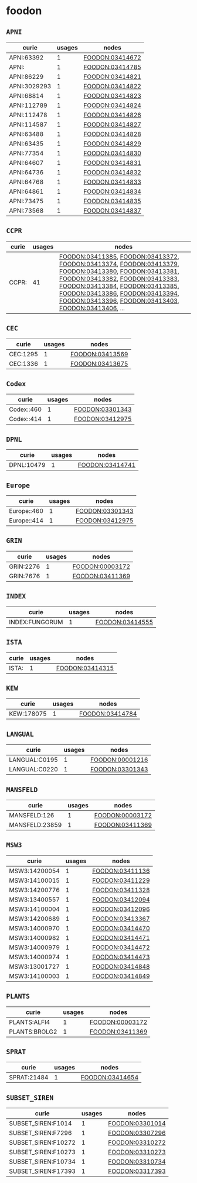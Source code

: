 # foodon

## `APNI`

| curie        |   usages | nodes                                                     |
|--------------|----------|-----------------------------------------------------------|
| APNI:63392   |        1 | [FOODON:03414672](https://bioregistry.io/FOODON:03414672) |
| APNI:        |        1 | [FOODON:03414785](https://bioregistry.io/FOODON:03414785) |
| APNI:86229   |        1 | [FOODON:03414821](https://bioregistry.io/FOODON:03414821) |
| APNI:3029293 |        1 | [FOODON:03414822](https://bioregistry.io/FOODON:03414822) |
| APNI:68814   |        1 | [FOODON:03414823](https://bioregistry.io/FOODON:03414823) |
| APNI:112789  |        1 | [FOODON:03414824](https://bioregistry.io/FOODON:03414824) |
| APNI:112478  |        1 | [FOODON:03414826](https://bioregistry.io/FOODON:03414826) |
| APNI:114587  |        1 | [FOODON:03414827](https://bioregistry.io/FOODON:03414827) |
| APNI:63488   |        1 | [FOODON:03414828](https://bioregistry.io/FOODON:03414828) |
| APNI:63435   |        1 | [FOODON:03414829](https://bioregistry.io/FOODON:03414829) |
| APNI:77354   |        1 | [FOODON:03414830](https://bioregistry.io/FOODON:03414830) |
| APNI:64607   |        1 | [FOODON:03414831](https://bioregistry.io/FOODON:03414831) |
| APNI:64736   |        1 | [FOODON:03414832](https://bioregistry.io/FOODON:03414832) |
| APNI:64768   |        1 | [FOODON:03414833](https://bioregistry.io/FOODON:03414833) |
| APNI:64861   |        1 | [FOODON:03414834](https://bioregistry.io/FOODON:03414834) |
| APNI:73475   |        1 | [FOODON:03414835](https://bioregistry.io/FOODON:03414835) |
| APNI:73568   |        1 | [FOODON:03414837](https://bioregistry.io/FOODON:03414837) |

## `CCPR`

| curie   |   usages | nodes                                                                                                                                                                                                                                                                                                                                                                                                                                                                                                                                                                                                                                                                                                                                                                                                                                                                                                                    |
|---------|----------|--------------------------------------------------------------------------------------------------------------------------------------------------------------------------------------------------------------------------------------------------------------------------------------------------------------------------------------------------------------------------------------------------------------------------------------------------------------------------------------------------------------------------------------------------------------------------------------------------------------------------------------------------------------------------------------------------------------------------------------------------------------------------------------------------------------------------------------------------------------------------------------------------------------------------|
| CCPR:   |       41 | [FOODON:03411385](https://bioregistry.io/FOODON:03411385), [FOODON:03413372](https://bioregistry.io/FOODON:03413372), [FOODON:03413374](https://bioregistry.io/FOODON:03413374), [FOODON:03413379](https://bioregistry.io/FOODON:03413379), [FOODON:03413380](https://bioregistry.io/FOODON:03413380), [FOODON:03413381](https://bioregistry.io/FOODON:03413381), [FOODON:03413382](https://bioregistry.io/FOODON:03413382), [FOODON:03413383](https://bioregistry.io/FOODON:03413383), [FOODON:03413384](https://bioregistry.io/FOODON:03413384), [FOODON:03413385](https://bioregistry.io/FOODON:03413385), [FOODON:03413386](https://bioregistry.io/FOODON:03413386), [FOODON:03413394](https://bioregistry.io/FOODON:03413394), [FOODON:03413396](https://bioregistry.io/FOODON:03413396), [FOODON:03413403](https://bioregistry.io/FOODON:03413403), [FOODON:03413406](https://bioregistry.io/FOODON:03413406), ... |

## `CEC`

| curie    |   usages | nodes                                                     |
|----------|----------|-----------------------------------------------------------|
| CEC:1295 |        1 | [FOODON:03413569](https://bioregistry.io/FOODON:03413569) |
| CEC:1336 |        1 | [FOODON:03413675](https://bioregistry.io/FOODON:03413675) |

## `Codex`

| curie      |   usages | nodes                                                     |
|------------|----------|-----------------------------------------------------------|
| Codex::460 |        1 | [FOODON:03301343](https://bioregistry.io/FOODON:03301343) |
| Codex::414 |        1 | [FOODON:03412975](https://bioregistry.io/FOODON:03412975) |

## `DPNL`

| curie      |   usages | nodes                                                     |
|------------|----------|-----------------------------------------------------------|
| DPNL:10479 |        1 | [FOODON:03414741](https://bioregistry.io/FOODON:03414741) |

## `Europe`

| curie       |   usages | nodes                                                     |
|-------------|----------|-----------------------------------------------------------|
| Europe::460 |        1 | [FOODON:03301343](https://bioregistry.io/FOODON:03301343) |
| Europe::414 |        1 | [FOODON:03412975](https://bioregistry.io/FOODON:03412975) |

## `GRIN`

| curie     |   usages | nodes                                                     |
|-----------|----------|-----------------------------------------------------------|
| GRIN:2276 |        1 | [FOODON:00003172](https://bioregistry.io/FOODON:00003172) |
| GRIN:7676 |        1 | [FOODON:03411369](https://bioregistry.io/FOODON:03411369) |

## `INDEX`

| curie          |   usages | nodes                                                     |
|----------------|----------|-----------------------------------------------------------|
| INDEX:FUNGORUM |        1 | [FOODON:03414555](https://bioregistry.io/FOODON:03414555) |

## `ISTA`

| curie   |   usages | nodes                                                     |
|---------|----------|-----------------------------------------------------------|
| ISTA:   |        1 | [FOODON:03414315](https://bioregistry.io/FOODON:03414315) |

## `KEW`

| curie      |   usages | nodes                                                     |
|------------|----------|-----------------------------------------------------------|
| KEW:178075 |        1 | [FOODON:03414784](https://bioregistry.io/FOODON:03414784) |

## `LANGUAL`

| curie         |   usages | nodes                                                     |
|---------------|----------|-----------------------------------------------------------|
| LANGUAL:C0195 |        1 | [FOODON:00001216](https://bioregistry.io/FOODON:00001216) |
| LANGUAL:C0220 |        1 | [FOODON:03301343](https://bioregistry.io/FOODON:03301343) |

## `MANSFELD`

| curie          |   usages | nodes                                                     |
|----------------|----------|-----------------------------------------------------------|
| MANSFELD:126   |        1 | [FOODON:00003172](https://bioregistry.io/FOODON:00003172) |
| MANSFELD:23859 |        1 | [FOODON:03411369](https://bioregistry.io/FOODON:03411369) |

## `MSW3`

| curie         |   usages | nodes                                                     |
|---------------|----------|-----------------------------------------------------------|
| MSW3:14200054 |        1 | [FOODON:03411136](https://bioregistry.io/FOODON:03411136) |
| MSW3:14100015 |        1 | [FOODON:03411229](https://bioregistry.io/FOODON:03411229) |
| MSW3:14200776 |        1 | [FOODON:03411328](https://bioregistry.io/FOODON:03411328) |
| MSW3:13400557 |        1 | [FOODON:03412094](https://bioregistry.io/FOODON:03412094) |
| MSW3:14100004 |        1 | [FOODON:03412096](https://bioregistry.io/FOODON:03412096) |
| MSW3:14200689 |        1 | [FOODON:03413367](https://bioregistry.io/FOODON:03413367) |
| MSW3:14000970 |        1 | [FOODON:03414470](https://bioregistry.io/FOODON:03414470) |
| MSW3:14000982 |        1 | [FOODON:03414471](https://bioregistry.io/FOODON:03414471) |
| MSW3:14000979 |        1 | [FOODON:03414472](https://bioregistry.io/FOODON:03414472) |
| MSW3:14000974 |        1 | [FOODON:03414473](https://bioregistry.io/FOODON:03414473) |
| MSW3:13001727 |        1 | [FOODON:03414848](https://bioregistry.io/FOODON:03414848) |
| MSW3:14100003 |        1 | [FOODON:03414849](https://bioregistry.io/FOODON:03414849) |

## `PLANTS`

| curie         |   usages | nodes                                                     |
|---------------|----------|-----------------------------------------------------------|
| PLANTS:ALFI4  |        1 | [FOODON:00003172](https://bioregistry.io/FOODON:00003172) |
| PLANTS:BROLG2 |        1 | [FOODON:03411369](https://bioregistry.io/FOODON:03411369) |

## `SPRAT`

| curie       |   usages | nodes                                                     |
|-------------|----------|-----------------------------------------------------------|
| SPRAT:21484 |        1 | [FOODON:03414654](https://bioregistry.io/FOODON:03414654) |

## `SUBSET_SIREN`

| curie               |   usages | nodes                                                     |
|---------------------|----------|-----------------------------------------------------------|
| SUBSET_SIREN:F1014  |        1 | [FOODON:03301014](https://bioregistry.io/FOODON:03301014) |
| SUBSET_SIREN:F7296  |        1 | [FOODON:03307296](https://bioregistry.io/FOODON:03307296) |
| SUBSET_SIREN:F10272 |        1 | [FOODON:03310272](https://bioregistry.io/FOODON:03310272) |
| SUBSET_SIREN:F10273 |        1 | [FOODON:03310273](https://bioregistry.io/FOODON:03310273) |
| SUBSET_SIREN:F10734 |        1 | [FOODON:03310734](https://bioregistry.io/FOODON:03310734) |
| SUBSET_SIREN:F17393 |        1 | [FOODON:03317393](https://bioregistry.io/FOODON:03317393) |

